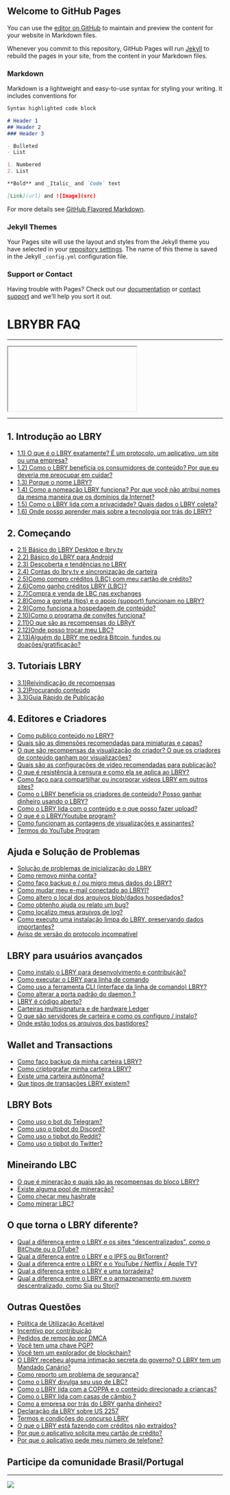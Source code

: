 ## Welcome to GitHub Pages

You can use the [editor on GitHub](https://github.com/VladHZC/lbry.br/edit/master/docs/index.md) to maintain and preview the content for your website in Markdown files.

Whenever you commit to this repository, GitHub Pages will run [Jekyll](https://jekyllrb.com/) to rebuild the pages in your site, from the content in your Markdown files.

### Markdown

Markdown is a lightweight and easy-to-use syntax for styling your writing. It includes conventions for

```markdown
Syntax highlighted code block

# Header 1
## Header 2
### Header 3

- Bulleted
- List

1. Numbered
2. List

**Bold** and _Italic_ and `Code` text

[Link](url) and ![Image](src)
```

For more details see [GitHub Flavored Markdown](https://guides.github.com/features/mastering-markdown/).

### Jekyll Themes

Your Pages site will use the layout and styles from the Jekyll theme you have selected in your [repository settings](https://github.com/VladHZC/lbry.br/settings). The name of this theme is saved in the Jekyll `_config.yml` configuration file.

### Support or Contact

Having trouble with Pages? Check out our [documentation](https://docs.github.com/categories/github-pages-basics/) or [contact support](https://github.com/contact) and we’ll help you sort it out.


# LBRYBR FAQ 
----

<iframe src="lbry://@LBRYBR#d/Librasry#e"></iframe>

---

## 1. Introdução ao LBRY 

-   [1.1) O que é o LBRY exatamente? É um protocolo, um aplicativo, um site ou uma empresa?](https://open.lbry.com/@LBRYBR:d/O-que-é-o-LBRY-exatamente_:c?r=7aC1P1fh3wXJnV5Aa1HYzrNNnbiHbt5Z)
-   [1.2) Como o LBRY beneficia os consumidores de conteúdo? Por que eu deveria me preocupar em cuidar?](https://open.lbry.com/@LBRYBR:d/Como-o-LBRY-beneficia-os-usuários:f?r=7aC1P1fh3wXJnV5Aa1HYzrNNnbiHbt5Z)
-   [1.3) Porque o nome LBRY?](https://open.lbry.com/@LBRYBR:d/Porque_o_nome_LBRY_:5?r=7aC1P1fh3wXJnV5Aa1HYzrNNnbiHbt5Z)
-   [1.4) Como a nomeação LBRY funciona? Por que você não atribui nomes da mesma maneira que os domínios da Internet?](https://open.lbry.com/@LBRYBR:d/name:5?r=5NU7AH75eTByrbfnjE2HMX9GxqrFxiwY)
-   [1.5) Como o LBRY lida com a privacidade? Quais dados o LBRY coleta?](https://open.lbry.com/@LBRYBR:d/privacidade:6?r=5NU7AH75eTByrbfnjE2HMX9GxqrFxiwY)
-   [1.6) Onde posso aprender mais sobre a tecnologia por trás do LBRY?](https://open.lbry.com/@LBRYBR:d/saibamais:5?r=5NU7AH75eTByrbfnjE2HMX9GxqrFxiwY)

## 2. Começando

-   [2.1) Básico do LBRY Desktop e lbry.tv](https://open.lbry.com/@LBRYBR:d/desktopapp:d?r=8oZyKuQDKpDgreL6nrdSpV3yHG8RZakn)
-   [2.2) Básico do LBRY para Android](https://open.lbry.com/@LBRYBR:d/android:6?r=8oZyKuQDKpDgreL6nrdSpV3yHG8RZakn)
-   [2.3) Descoberta e tendências no LBRY](https://open.lbry.com/@LBRYBR:d/descoberta:2?r=8oZyKuQDKpDgreL6nrdSpV3yHG8RZakn)
-   [2.4) Contas do lbry.tv e sincronização de carteira](https://open.lbry.com/@LBRYBR:d/-FAQ----2.4-Contas-lbry.tv-e-sincronização-de-carteira:c?r=8oZyKuQDKpDgreL6nrdSpV3yHG8RZakn)
-   [2.5)Como compro créditos (LBC) com meu cartão de crédito?](https://open.lbry.com/@LBRYBR:d/buy-lbry:5?r=8oZyKuQDKpDgreL6nrdSpV3yHG8RZakn)
-   [2.6)Como ganho créditos LBRY (LBC)?](https://open.lbry.com/@LBRYBR:d/ganhar:6?r=8oZyKuQDKpDgreL6nrdSpV3yHG8RZakn)
-   [2.7)Compra e venda de LBC nas exchanges](https://open.lbry.com/@LBRYBR:d/2.7.Compra-e-venda-de-LBC-nas-exchanges:2?r=8oZyKuQDKpDgreL6nrdSpV3yHG8RZakn)
-   [2.8)Como a gorjeta (tips) e o apoio (support) funcionam no LBRY?](https://open.lbry.com/@LBRYBR:d/gorjeta:2?r=8oZyKuQDKpDgreL6nrdSpV3yHG8RZakn)
-   [2.9)Como funciona a hospedagem de conteúdo?](https://open.lbry.com/@LBRYBR:d/hospedagem:5?r=8oZyKuQDKpDgreL6nrdSpV3yHG8RZakn)
-   [2.10)Como o programa de convites funciona?](https://open.lbry.com/@LBRYBR:d/convites:c?r=8oZyKuQDKpDgreL6nrdSpV3yHG8RZakn)
-   [2.11)O que são as recompensas do LBRyY](https://open.lbry.com/@LBRYBR:d/FAQ-Rewards:6?r=8oZyKuQDKpDgreL6nrdSpV3yHG8RZakn)
-   [2.12)Onde posso trocar meu LBC?](https://open.lbry.com/@LBRYBR:d/cambio:7?r=8oZyKuQDKpDgreL6nrdSpV3yHG8RZakn)
-   [2.13)Alguém do LBRY me pedirá Bitcoin, fundos ou doações/gratificação?](https://open.lbry.com/@LBRYBR:d/naocaianessa:a?r=8oZyKuQDKpDgreL6nrdSpV3yHG8RZakn)

## 3. Tutoriais LBRY 

-   [3.1)Reivindicação de recompensas](https://open.lbry.com/@LBRYBR:d/pegar-recompensa:0?r=8oZyKuQDKpDgreL6nrdSpV3yHG8RZakn)
-   [3.2)Procurando conteúdo](https://open.lbry.com/@LBRYBR:d/procurando:9?r=8oZyKuQDKpDgreL6nrdSpV3yHG8RZakn)
-   [3.3)Guia Rápido de Publicação](https://open.lbry.com/@LBRYBR:d/guia:4?r=8oZyKuQDKpDgreL6nrdSpV3yHG8RZakn)

## 4. Editores e Criadores

-   [Como publico conteúdo no LBRY?](https://lbry.com/faq/how-to-publish)
-   [Quais são as dimensões recomendadas para miniaturas e capas?](https://lbry.com/faq/thumbnails-and-covers)
-   [O que são recompensas da visualização do criador? O que os criadores de conteúdo ganham por visualizações?](https://lbry.com/faq/view-rewards)
-   [Quais são as configurações de vídeo recomendadas para publicação?](https://lbry.com/faq/video-publishing-guide)
-   [O que é resistência à censura e como ela se aplica ao LBRY?](https://lbry.com/faq/censorship-resistance)
-   [Como faço para compartilhar ou incorporar vídeos LBRY em outros sites?](https://lbry.com/faq/embed)
-   [Como o LBRY beneficia os criadores de conteúdo? Posso ganhar dinheiro usando o LBRY?](https://lbry.com/faq/earn-income)
-   [Como o LBRY lida com o conteúdo e o que posso fazer upload?](https://lbry.com/faq/content)
-   [O que é o LBRY/Youtube program?](https://lbry.com/faq/youtube)
-   [Como funcionam as contagens de visualizações e assinantes?](https://lbry.com/faq/views)
-   [Termos do YouTube Program ](https://lbry.com/faq/youtube-terms)

## Ajuda e Solução de Problemas

-   [Solução de problemas de inicialização do LBRY](https://lbry.com/faq/startup-troubleshooting)
-   [Como removo minha conta?](https://lbry.com/faq/how-to-remove-account)
-   [Como faço backup e / ou migro meus dados do LBRY?](https://lbry.com/faq/backup-data)
-   [Como mudar meu e-mail conectado ao LBRYl?](https://lbry.com/faq/how-to-change-email)
-   [Como altero o local dos arquivos blob/dados hospedados?](https://lbry.com/faq/how-to-change-lbry-blob-files)
-   [Como obtenho ajuda ou relato um bug?](https://lbry.com/faq/support)
-   [Como localizo meus arquivos de log?](https://lbry.com/faq/how-to-find-lbry-log-file)
-   [Como executo uma instalação limpa do LBRY, preservando dados importantes?](https://lbry.com/faq/how-to-clean-install-preserve)
-   [Aviso de versão do protocolo incompatível](https://lbry.com/faq/incompatible-protocol-version)

## LBRY para usuários avançados

-   [Como instalo o LBRY para desenvolvimento e contribuição?](https://lbry.com/faq/how-to-get-lbry-command-line)
-   [Como executar o LBRY para linha de comando](https://lbry.com/faq/how-to-run-lbry)
-   [Como uso a ferramenta CLI (interface da linha de comando) LBRY?](https://lbry.com/faq/how-to-cli)
-   [Como alterar a porta padrão do daemon ?](https://lbry.com/faq/how-to-change-port)
-   [LBRY é código aberto?](https://lbry.com/faq/is-lbry-open-source)
-   [Carteiras multisignatura e de hardware Ledger](https://lbry.com/faq/multisig)
-   [O que são servidores de carteira e como os configuro / instalo?](https://lbry.com/faq/wallet-servers)
-   [Onde estão todos os arquivos dos bastidores?](https://lbry.com/faq/lbry-directories)

## Wallet and Transactions

-   [Como faço backup da minha carteira LBRY?](https://lbry.com/faq/how-to-backup-wallet)
-   [Como criptografar minha carteira LBRY?](https://lbry.com/faq/wallet-encryption)
-   [Existe uma carteira autônoma?](https://lbry.com/faq/standalone-wallet)
-   [Que tipos de transações LBRY existem?](https://lbry.com/faq/transaction-types)

## LBRY Bots

-   [Como uso o bot do Telegram?](https://lbry.com/faq/bot-telegram)
-   [Como uso o tipbot do Discord?](https://lbry.com/faq/tipbot-discord)
-   [Como uso o tipbot do Reddit?](https://lbry.com/faq/tipbot-reddit)
-   [Como uso o tipbot do Twitter?](https://lbry.com/faq/tipbot-twitter)

## Mineirando LBC

-   [O que é mineração e quais são as recompensas do bloco LBRY?](https://lbry.com/faq/block-rewards)
-   [Existe alguma pool de mineração?](https://lbry.com/faq/mining-pools)
-   [Como checar meu hashrate](https://lbry.com/faq/how-to-check-hashrate)
-   [Como minerar LBC?](https://lbry.com/faq/mining-credits)

## O que torna o LBRY diferente?

-   [Qual a diferença entre o LBRY e os sites "descentralizados", como o BitChute ou o DTube?](https://lbry.com/faq/different-bitchute)
-   [Qual a diferença entre o LBRY e o IPFS ou BitTorrent?](https://lbry.com/faq/different-ipfs)
-   [Qual a diferença entre o LBRY e o YouTube / Netflix / Apple TV?](https://lbry.com/faq/different-youtube)
-   [Qual a diferença entre o LBRY e uma torradeira?](https://lbry.com/faq/different-toaster)
-   [Qual a diferença entre o LBRY e o armazenamento em nuvem descentralizado, como Sia ou Storj?](https://lbry.com/faq/different-storj)

## Outras Questões

-   [Política de Utilização Aceitável](https://lbry.com/faq/acceptable-use-policy)
-   [Incentivo por contribuição](https://lbry.com/faq/appreciation)
-   [Pedidos de remoção por DMCA](https://lbry.com/faq/dmca)
-   [Você tem uma chave PGP?](https://lbry.com/faq/gpg-key)
-   [Você tem um explorador de blockchain?](https://lbry.com/faq/blockchain-explorer)
-   [O LBRY recebeu alguma intimação secreta do governo? O LBRY tem um Mandado Canário?](https://lbry.com/faq/canary)
-   [Como reporto um problema de segurança?](https://lbry.com/faq/security)
-   [Como o LBRY divulga seu uso de LBC?](https://lbry.com/faq/disclose-usage-lbc)
-   [Como o LBRY lida com a COPPA e o conteúdo direcionado a crianças?](https://lbry.com/faq/coppa)
-   [Como o LBRY lida com casas de câmbio ?](https://lbry.com/faq/exchanges-policy)
-   [Como a empresa por trás do LBRY ganha dinheiro?](https://lbry.com/faq/lbry-revenue)
-   [Declaração da LBRY sobre US 2257 ](https://lbry.com/faq/2257)
-   [Termos e condições do concurso LBRY](https://lbry.com/faq/contest-t-and-cs)
-   [O que o LBRY está fazendo com créditos não extraídos?](https://lbry.com/faq/credit-policy)
-   [Por que o aplicativo solicita meu cartão de crédito?](https://lbry.com/faq/identity-requirements)
-   [Por que o aplicativo pede meu número de telefone?](https://lbry.com/faq/phone)

## Participe  da  comunidade  Brasil/Portugal
----------------
[![](https://img.lbry.to/files/hyserm.png)](https://discord.gg/s7Wygjm)


